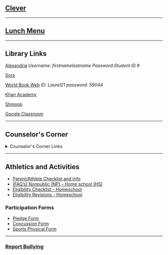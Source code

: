 
## [Clever](https://clever.com/oauth/authorize?channel=clever&client_id=4c63c1cf623dce82caac&confirmed=true&redirect_uri=https%3A%2F%2Fclever.com%2Fin%2Fauth_callback&response_type=code&state=2df4f2ff25aebea51078feee5d49f0ce3c35566f4ab6dff804a62153651b7d62&district_id=572387848389b60100000088)

---
## [Lunch Menu](https://laurelsd.sodexomyway.com/)

---

## Library Links
[Alexandria](https://laurelms.goalexandria.com/) *Username: firstnamelastname Password:Student ID #*

[Sora](https://soraapp.com/welcome)

[World Book Web](http://www.worldbookonline.com/wb/Login?ed=wb&subacct=N7401) *ID: Laurel21 password: 59044*

[Khan Academy](https://www.khanacademy.org/)

[Shmoop](https://www.shmoop.com/)

[Google Classroom](https://classroom.google.com/c/NTQzOTc4MzUwMzgy?cjc=bsc7yjv)

---

## Counselor's Corner
<details>
<summary> Counselor's Corner Links</summary>

<div><a href="https://lms.laurel.k12.mt.us/lms-quick-links/counselors-corner/counselors-corner-scheduling">Scheduling</a></div>

<div><a href="https://lms.laurel.k12.mt.us/lms-quick-links/counselors-corner/counselors-corner-resources">Resources</a></div>

<div><a href="https://lms.laurel.k12.mt.us/lms-quick-links/counselors-corner/counselors-corner-meet-the-counselors">Meet the Counselors</a></div>

<div><a href="https://lms.laurel.k12.mt.us/lms-quick-links/counselors-corner/counselors-corner-counseling-announcements">Counseling Announcements</a></div>

</details>

---
## Athletics and Activities
- [Parent/Athlete Checklist and Info](https://docs.google.com/document/d/1bsKaaUZSod55sp-5f0I7Vc2LFtqz3ZZfzZjE1__BlAo/edit)
- [(FAQ’s) Nonpublic (NP) – Home school (HS)](https://www.laurel.k12.mt.us/fs/resource-manager/view/77225d87-2ec3-441b-b5cd-f97833a6f3e2)
- [Eligibility Checklist - Homeschool](https://www.laurel.k12.mt.us/fs/resource-manager/view/f0fea885-059a-462b-964d-ba946b848689)
- [Eligibility Revisions - Homeschool](https://www.laurel.k12.mt.us/fs/resource-manager/view/9cf4aeab-71c0-4849-b2c0-7edee4ef8c79)
### Participation Forms
- [Pledge Form](https://www.laurel.k12.mt.us/fs/resource-manager/view/6d05fbfd-a695-4bcd-aeae-200a8a3cb3a3)
- [Concussion Form](https://www.laurel.k12.mt.us/fs/resource-manager/view/0726482d-0aab-4957-9744-75eca02036f9)
- [Sports Physical Form](https://cdn1.sportngin.com/attachments/document/ad7e-1857956/Pre-participationPhysicalForm-2022-23_1_.pdf#_ga=2.225630942.511108639.1660254334-1992758709.1660254333)
---
### [Report Bullying](https://lms.laurel.k12.mt.us/lms-quick-links/report-bullying)
